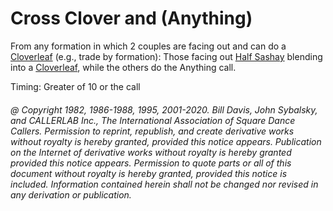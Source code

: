 
# Cross Clover and (Anything)

From any formation in which 2 couples are facing out and can do a
[Cloverleaf](../ms/cloverleaf.md)
(e.g., trade by formation): Those facing out
[Half Sashay](../b1/sashay.md) blending into a
[Cloverleaf](../ms/cloverleaf.md),
while the others do the Anything call.

Timing: Greater of 10 or the call

###### @ Copyright 1982, 1986-1988, 1995, 2001-2020. Bill Davis, John Sybalsky, and CALLERLAB Inc., The International Association of Square Dance Callers. Permission to reprint, republish, and create derivative works without royalty is hereby granted, provided this notice appears. Publication on the Internet of derivative works without royalty is hereby granted provided this notice appears. Permission to quote parts or all of this document without royalty is hereby granted, provided this notice is included. Information contained herein shall not be changed nor revised in any derivation or publication.
